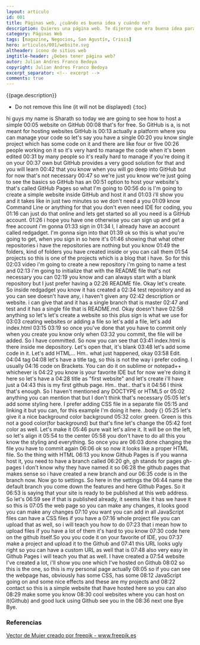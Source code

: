 ```yaml
---
layout: articulo
id: 001
title: Páginas web, ¿cuándo es buena idea y cuándo no?
description: Quieres una página web. Te dijeron que era buena idea para tu negocio. Sin embargo, es mejor analizar otros factores primero. Yo te digo cuáles.
category: Páginas Web
tags: [magazine, Negocios, San Agustín, Crisis]
hero: articulos/001/website.svg
altheader: ícono de sitios web
imgtitle-header: ¿Debes tener página web?
autor: Julian Andres Franco Bedoya
copyright: Julian Andres Franco Bedoya
excerpt_separator: <!-- excerpt -->
comments: true
---
```

{{page.description}}

<!-- excerpt -->

* Do not remove this line (it will not be displayed)
{:toc}

hi guys my name is Sharath so today we are going to see how to host a simple
00:05
website on GitHub
00:08
that's for free. So GitHub is a, is not meant for hosting websites GitHub is
00:13
actually a platform where you can manage your code so let's say you have a single
00:20
you know single project which has some code on it and there are like four or five
00:26
people working on it so it's very hard to manage the code when it's been edited
00:31
by many people so it's really hard to manage if you're doing it on your
00:37
own but GitHub provides a very good solution for that and you will learn
00:42
that you know when you will go deep into GitHub but for now that's not necessary
00:47
so we're just you know we're just going to see the basics so GitHub has an
00:51
option to host your website's that's called GitHub Pages so what I'm going to
00:56
do is I'm going to create a simple website inside GitHub and host it and
01:03
i'll show you and it takes like in just two minutes so we don't need a you
01:09
know Command Line or anything for that you don't even need IDE for coding, you
01:16
can just do that online and lets get started so all you need is a GitHub account.
01:26
i hope you have one otherwise you can sign up and get a free account i'm gonna
01:33
sign in
01:34
I, I already have an account called redgadget. I'm gonna sign into that
01:39
ok so this is what you're going to get, when you sign in so here it's
01:46
showing that what other repositories i have the repositories are nothing but you know
01:49
the folders, kind of folders you have created inside or you can call them
01:54
projects so this is one of the projects which is a blog that i have. So for this
02:03
video i'm going to create a new repository i'm going to name a test and
02:13
i'm going to initialize that with the README file that's not necessary you can
02:19
you know and can always start with a blank repository but I just prefer having a
02:26
README file. Okay let's create. So inside redgadget you know it has created a
02:34
test repository and as you can see doesn't have any, i haven't given any
02:42
description or website. i can give that and it has a single branch that is master
02:47
and test and it has a single file that is README.md. Okay doesn't have
02:58
anything so let's let's create a website so this plus sign is what we use for
03:03
creating websites or adding a file so let's add a file, let's add index.html
03:15
03:19
so once you've done that you have to commit only when you create you know only when
03:32
you commit, the file will be added. So I have committed. So now you can see that
03:41
index.html is there inside me depository. Let's open that, it's blank
03:48
let's add some code in it. Let's add HTML... Hm.. what just happened, okay
03:58
Edit.
04:04
tag
04:08
let's have a title tag, so this is not the way i prefer coding. I usually
04:16
code on Brackets. You can do it on sublime or notepad++ whichever is
04:22
you know is your favorite IDE but for now we're doing it here so let's have a
04:28
title as "first website" and let's create i'll have just a
04:43
this is my first github page. Hm.. that.. that's it
04:56
I think that's enough. So I haven't mentioned any DOCTYPE or HTML5 or
05:02
anything you can mention that but I don't think that's necessary
05:05
let's add some styling here. I prefer adding CSS file in a separate file
05:15
and linking it but you can, for this example I'm doing it here. .body {}
05:25
let's give it a nice background color background
05:32
color green. Green is this not a good color(for background) but that's fine let's change the
05:42
font color as well. Let's make it
05:46
pure wait let's aline it. It will be on the left, so let's align it
05:54
to the center
05:58
you don't have to do all this you know the styling and everything. So once you are
06:03
done changing the file you have to commit again
06:06
ok so now it looks like a proper HTML file. So the thing with HTML
06:13
you know Github Pages is if you wanna host it, you need to have a branch called
06:20
gh, gh stands for pages gh-pages I don't know why they have named it so
06:28
the github pages that makes sense so i have created a new branch and our
06:35
code is in the branch now. Now go to settings. So here in the settings the
06:44
name the default branch you come down the features and here Github Pages. So it
06:53
is saying that your site is ready to be published at this web address. So let's
06:59
see if that is published already, it seems like it has we have it so this is
07:05
the web page so you can make any changes, it looks good you can make any changes
07:10
you want you can add in all JavaScript files can have a CSS files if you have a
07:16
whole project file you can upload that as well, so i will teach you how to do
07:23
that i mean how to upload files if you have a lot of them it's hard to you know
07:30
code here on the github itself.So you you code it on your favorite of IDE, you
07:37
make a project and upload it to the Github and
07:41
this URL looks ugly right so you can have a custom URL as well that is
07:48
also very easy in Github Pages i will teach you that as well. I have created a
07:54
website I've created a lot, i'll show you one which I've hosted on Github
08:02
so this is the one, so this is my personal page actually
08:05
so if you can see the webpage has, obviously has some CSS, has some
08:12
JavaScript going on and some nice effects and these are my projects and
08:22
contact so this is a simple website that Ihave hosted here so you can also
08:29
make some you know
08:30
cool websites where you can host on it(Github) and good luck using Github see you in the
08:36
next one Bye Bye.
### Referencias

<a href='https://www.freepik.es/vectores/mujer'>Vector de Mujer creado por freepik - www.freepik.es</a>